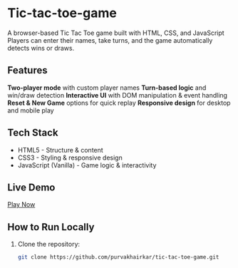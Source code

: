 # Tic-tac-toe-game
A browser-based Tic Tac Toe game built with HTML, CSS, and JavaScript
Players can enter their names, take turns, and the game automatically detects wins or draws.  

## Features
  **Two-player mode** with custom player names
  **Turn-based logic** and win/draw detection
  **Interactive UI** with DOM manipulation & event handling
  **Reset & New Game** options for quick replay
  **Responsive design** for desktop and mobile play


## Tech Stack
- HTML5 - Structure & content
- CSS3 - Styling & responsive design
- JavaScript (Vanilla) - Game logic & interactivity


## Live Demo
[Play Now](https://purvakhairkar.github.io/tic-tac-toe-game/)


## How to Run Locally
1. Clone the repository:
   ```bash
   git clone https://github.com/purvakhairkar/tic-tac-toe-game.git
